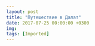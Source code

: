 ```yaml
---
layout: post
title: "Путешествие в Далат"
date: 2017-07-25 00:00:00 +0300
img: 
tags: [Imported]
---
```


